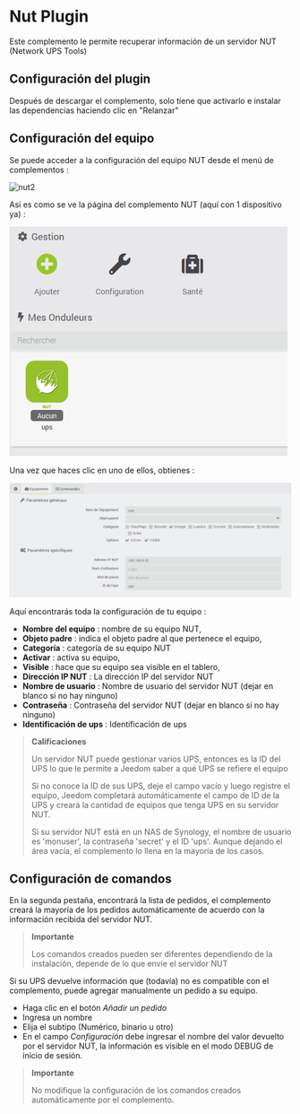 # Nut Plugin

Este complemento le permite recuperar información de un servidor NUT (Network UPS Tools)

## Configuración del plugin

Después de descargar el complemento, solo tiene que activarlo e instalar las dependencias haciendo clic en "Relanzar"

## Configuración del equipo

Se puede acceder a la configuración del equipo NUT desde el menú de complementos :

![nut2](../images/nut2.PNG)

Así es como se ve la página del complemento NUT (aquí con 1 dispositivo ya) :

![nut3](../images/nut3.PNG)

Una vez que haces clic en uno de ellos, obtienes :

![nut4](../images/nut4.PNG)

Aquí encontrarás toda la configuración de tu equipo :

- **Nombre del equipo** : nombre de su equipo NUT,
- **Objeto padre** : indica el objeto padre al que pertenece el equipo,
- **Categoría** : categoría de su equipo NUT
- **Activar** : activa su equipo,
- **Visible** : hace que su equipo sea visible en el tablero,
- **Dirección IP NUT** : La dirección IP del servidor NUT
- **Nombre de usuario** : Nombre de usuario del servidor NUT (dejar en blanco si no hay ninguno)
- **Contraseña** : Contraseña del servidor NUT (dejar en blanco si no hay ninguno)
- **Identificación de ups** : Identificación de ups

> **Calificaciones**
>
> Un servidor NUT puede gestionar varios UPS, entonces es la ID del UPS lo que le permite a Jeedom saber a qué UPS se refiere el equipo
>
> Si no conoce la ID de sus UPS, deje el campo vacío y luego registre el equipo, Jeedom completará automáticamente el campo de ID de la UPS y creará la cantidad de equipos que tenga UPS en su servidor NUT.
>
> Si su servidor NUT está en un NAS de Synology, el nombre de usuario es 'monuser', la contraseña 'secret' y el ID 'ups'. Aunque dejando el área vacía, el complemento lo llena en la mayoría de los casos.

## Configuración de comandos

En la segunda pestaña, encontrará la lista de pedidos, el complemento creará la mayoría de los pedidos automáticamente de acuerdo con la información recibida del servidor NUT.

> **Importante**
>
> Los comandos creados pueden ser diferentes dependiendo de la instalación, depende de lo que envíe el servidor NUT

Si su UPS devuelve información que (todavía) no es compatible con el complemento, puede agregar manualmente un pedido a su equipo.

- Haga clic en el botón *Añadir un pedido*
- Ingresa un nombre
- Elija el subtipo (Numérico, binario u otro)
- En el campo *Configuración* debe ingresar el nombre del valor devuelto por el servidor NUT, la información es visible en el modo DEBUG de inicio de sesión.

> **Importante**
>
> No modifique la configuración de los comandos creados automáticamente por el complemento.
